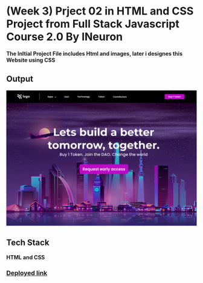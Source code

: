 # (Week 3) Prject 02 in HTML and CSS Project from Full Stack Javascript Course 2.0 By INeuron

**The InItial Project File includes Html and images, later i designes this Website using CSS**

## Output

![Project 02: Crypto Market Output](./output.png)

## Tech Stack

**HTML and CSS**

### [Deployed link](https://crypto-market-ineuron.netlify.app/)
